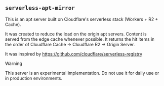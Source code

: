 ## `serverless-apt-mirror`

This is an apt server built on Cloudflare's serverless stack (Workers + R2 + Cache).

It was created to reduce the load on the origin apt servers. Content is served from the edge cache whenever possible.
It returns the hit items in the order of Cloudflare Cache -> Cloudflare R2 -> Origin Server.

It was inspired by <https://github.com/cloudflare/serverless-registry>

> [!WARNING]
> This server is an experimental implementation. Do not use it for daily use or in production environments.

